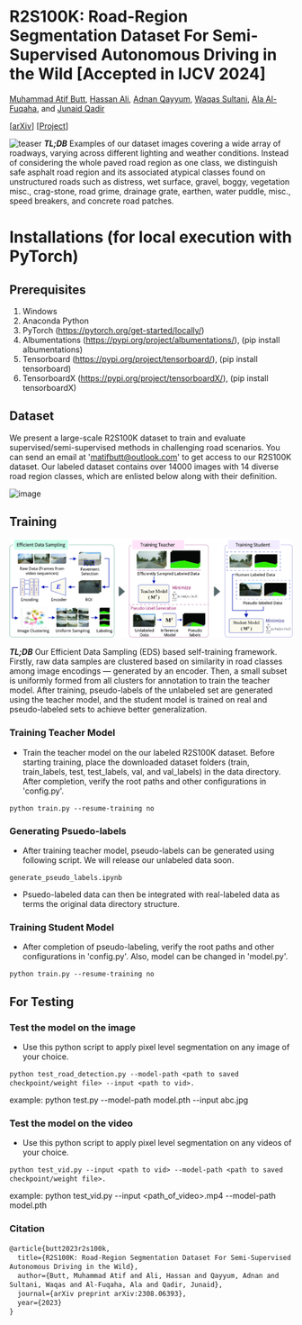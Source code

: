 # R2S100K: Road-Region Segmentation Dataset For Semi-Supervised Autonomous Driving in the Wild [Accepted in IJCV 2024]
[Muhammad Atif Butt](https://scholar.google.com/citations?user=vf7PeaoAAAAJ&hl=en), [Hassan Ali](https://scholar.google.com/citations?user=MhiaZiQAAAAJ&hl=en), [Adnan Qayyum](https://scholar.google.com/citations?user=keWNlTIAAAAJ&hl=en),  [Waqas Sultani](https://scholar.google.com/citations?user=SqcjV8EAAAAJ&hl=en), [Ala Al-Fuqaha](https://scholar.google.com/citations?user=IKnfU2kAAAAJ&hl=en), and [Junaid Qadir](https://scholar.google.com/citations?user=EdPPQToAAAAJ&hl=en)

[[arXiv](https://arxiv.org/abs/2308.06393)] [[Project](https://r2s100k.github.io/)]


![teaser](assets/Dataset-Images-extended.jpg)
***TL;DB*** Examples of our dataset images covering a wide array of roadways, varying across different lighting and weather conditions. Instead of considering the whole paved road region as one class, we distinguish safe asphalt road region and its associated atypical classes found on unstructured roads such as distress, wet surface, gravel, boggy, vegetation misc., crag-stone, road grime, drainage grate, earthen, water puddle, misc., speed breakers, and concrete road patches.

# Installations (for local execution with PyTorch)
## Prerequisites
1. Windows
2. Anaconda Python
3. PyTorch (https://pytorch.org/get-started/locally/)
4. Albumentations (https://pypi.org/project/albumentations/), (pip install albumentations)
5. Tensorboard (https://pypi.org/project/tensorboard/), (pip install tensorboard)
6. TensorboardX (https://pypi.org/project/tensorboardX/), (pip install tensorboardX)

## Dataset 
We present a large-scale R2S100K dataset to train and evaluate supervised/semi-supervised methods in challenging road scenarios. You can send an email at 'matifbutt@outlook.com' to get access to our R2S100K dataset. Our labeled dataset contains over 14000 images with 14 diverse road region classes, which are enlisted below along with their definition.

![image](https://github.com/user-attachments/assets/fcae628b-2111-43a9-8c98-822f4b14fec2)

## Training
![teaser](assets/pipeline-1_.jpg)

***TL;DB*** Our Efficient Data Sampling (EDS) based self-training framework. Firstly, raw data samples are clustered based on similarity in road classes among image encodings — generated by an encoder. Then, a small subset is uniformly formed from all clusters for annotation to train the teacher model. After training, pseudo-labels of the unlabeled set are generated using the
teacher model, and the student model is trained on real and pseudo-labeled sets to achieve better generalization.

### Training Teacher Model
- Train the teacher model on the our labeled R2S100K dataset. Before starting training, place the downloaded dataset folders (train, train_labels, test, test_labels, val, and val_labels) in the data directory. After completion, verify the root paths and other configurations in 'config.py'.

```
python train.py --resume-training no
```

### Generating Psuedo-labels
- After training teacher model, pseudo-labels can be generated using following script. We will release our unlabeled data soon.

```
generate_pseudo_labels.ipynb
```

- Psuedo-labeled data can then be integrated with real-labeled data as terms the original data directory structure.

### Training Student Model
- After completion of pseudo-labeling, verify the root paths and other configurations in 'config.py'. Also, model can be changed in 'model.py'.

```
python train.py --resume-training no
```

## For Testing 

### Test the model on the image 

-  Use this python script to apply pixel level segmentation on any image of your choice.
```
python test_road_detection.py --model-path <path to saved checkpoint/weight file> --input <path to vid>.
```
example: python test.py --model-path model.pth --input abc.jpg

### Test the model on the video 

-  Use this python script to apply pixel level segmentation on any videos of your choice.
```
python test_vid.py --input <path to vid> --model-path <path to saved checkpoint/weight file>.
```
example: python test_vid.py --input <path_of_video>.mp4 --model-path model.pth

### Citation
```
@article{butt2023r2s100k,
  title={R2S100K: Road-Region Segmentation Dataset For Semi-Supervised Autonomous Driving in the Wild},
  author={Butt, Muhammad Atif and Ali, Hassan and Qayyum, Adnan and Sultani, Waqas and Al-Fuqaha, Ala and Qadir, Junaid},
  journal={arXiv preprint arXiv:2308.06393},
  year={2023}
}
```
